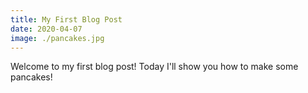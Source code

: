 ```yaml
---
title: My First Blog Post
date: 2020-04-07
image: ./pancakes.jpg
---
```


Welcome to my first blog post! Today I'll show you how to make some pancakes!